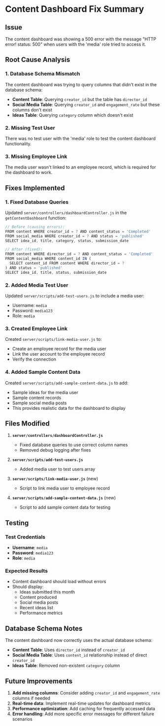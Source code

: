 # Content Dashboard Fix Summary

## Issue
The content dashboard was showing a 500 error with the message "HTTP error! status: 500" when users with the 'media' role tried to access it.

## Root Cause Analysis

### 1. Database Schema Mismatch
The content dashboard was trying to query columns that didn't exist in the database schema:

- **Content Table**: Querying `creator_id` but the table has `director_id`
- **Social Media Table**: Querying `creator_id` and `engagement_rate` but these columns don't exist
- **Ideas Table**: Querying `category` column which doesn't exist

### 2. Missing Test User
There was no test user with the 'media' role to test the content dashboard functionality.

### 3. Missing Employee Link
The media user wasn't linked to an employee record, which is required for the dashboard to work.

## Fixes Implemented

### 1. Fixed Database Queries
Updated `server/controllers/dashboardController.js` in the `getContentDashboard` function:

```javascript
// Before (causing errors):
FROM content WHERE creator_id = ? AND content_status = 'Completed'
FROM social_media WHERE creator_id = ? AND status = 'published'
SELECT idea_id, title, category, status, submission_date

// After (fixed):
FROM content WHERE director_id = ? AND content_status = 'Completed'
FROM social_media WHERE content_id IN (
  SELECT content_id FROM content WHERE director_id = ?
) AND status = 'published'
SELECT idea_id, title, status, submission_date
```

### 2. Added Media Test User
Updated `server/scripts/add-test-users.js` to include a media user:
- Username: `media`
- Password: `media123`
- Role: `media`

### 3. Created Employee Link
Created `server/scripts/link-media-user.js` to:
- Create an employee record for the media user
- Link the user account to the employee record
- Verify the connection

### 4. Added Sample Content Data
Created `server/scripts/add-sample-content-data.js` to add:
- Sample ideas for the media user
- Sample content records
- Sample social media posts
- This provides realistic data for the dashboard to display

## Files Modified

1. **`server/controllers/dashboardController.js`**
   - Fixed database queries to use correct column names
   - Removed debug logging after fixes

2. **`server/scripts/add-test-users.js`**
   - Added media user to test users array

3. **`server/scripts/link-media-user.js`** (new)
   - Script to link media user to employee record

4. **`server/scripts/add-sample-content-data.js`** (new)
   - Script to add sample content data for testing

## Testing

### Test Credentials
- **Username**: `media`
- **Password**: `media123`
- **Role**: `media`

### Expected Results
- Content dashboard should load without errors
- Should display:
  - Ideas submitted this month
  - Content produced
  - Social media posts
  - Recent ideas list
  - Performance metrics

## Database Schema Notes

The content dashboard now correctly uses the actual database schema:

- **Content Table**: Uses `director_id` instead of `creator_id`
- **Social Media Table**: Uses `content_id` relationship instead of direct `creator_id`
- **Ideas Table**: Removed non-existent `category` column

## Future Improvements

1. **Add missing columns**: Consider adding `creator_id` and `engagement_rate` columns if needed
2. **Real-time data**: Implement real-time updates for dashboard metrics
3. **Performance optimization**: Add caching for frequently accessed data
4. **Error handling**: Add more specific error messages for different failure scenarios 